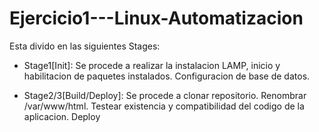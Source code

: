 # Ejercicio1---Linux-Automatizacion

Esta divido en las siguientes Stages:
- Stage1[Init]:
  Se procede a realizar la instalacion LAMP, inicio y habilitacion de paquetes instalados.
  Configuracion de base de datos.

- Stage2/3[Build/Deploy]:
  Se procede a clonar repositorio.
  Renombrar /var/www/html.
  Testear existencia y compatibilidad del codigo de la aplicacion.
  Deploy

  
  
  

